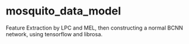 # mosquito_data_model

Feature Extraction by LPC and MEL, then constructing a normal BCNN network, using tensorflow and librosa.  

